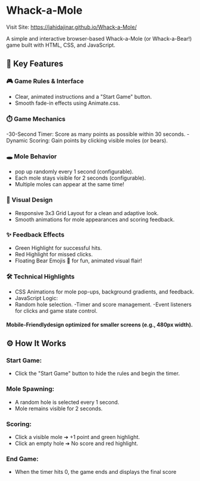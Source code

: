 # Whack-a-Mole
Visit Site: https://jahidajinar.github.io/Whack-a-Mole/

A simple and interactive browser-based Whack-a-Mole (or Whack-a-Bear!) game built with HTML, CSS, and JavaScript.

## 🚀 Key Features

### 🎮 Game Rules & Interface
- Clear, animated instructions and a "Start Game" button.
- Smooth fade-in effects using Animate.css.

### ⏱️ Game Mechanics
-30-Second Timer: Score as many points as possible within 30 seconds.
-Dynamic Scoring: Gain points by clicking visible moles (or bears).

### 🕳️ Mole Behavior

- pop up randomly every 1 second (configurable).
- Each mole stays visible for 2 seconds (configurable).
- Multiple moles can appear at the same time!

### 🎨 Visual Design

- Responsive 3x3 Grid Layout for a clean and adaptive look.
- Smooth animations for mole appearances and scoring feedback.

### ✨ Feedback Effects

- Green Highlight for successful hits.
- Red Highlight for missed clicks.
- Floating Bear Emojis 🐻 for fun, animated visual flair!

### 🛠️ Technical Highlights

- CSS Animations for mole pop-ups, background gradients, and feedback.
- JavaScript Logic:
- Random hole selection.
-Timer and score management.
-Event listeners for clicks and game state control.

#### Mobile-Friendlydesign optimized for smaller screens (e.g., 480px width).

## ⚙️ How It Works
### Start Game:

- Click the "Start Game" button to hide the rules and begin the timer.

### Mole Spawning:

- A random hole is selected every 1 second.
- Mole remains visible for 2 seconds.

### Scoring:

- Click a visible mole ➔ +1 point and green highlight.
- Click an empty hole ➔ No score and red highlight.

### End Game:

- When the timer hits 0, the game ends and displays the final score

